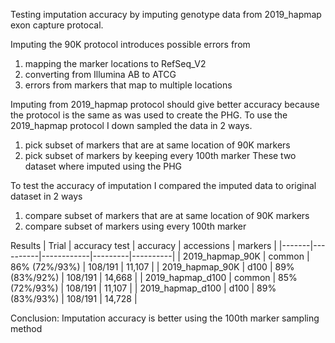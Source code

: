 Testing imputation accuracy by imputing genotype data from 2019_hapmap exon capture protocal.

Imputing the 90K protocol introduces possible errors from 
1. mapping the marker locations to RefSeq_V2
2. converting from Illumina AB to ATCG
3. errors from markers that map to multiple locations

Imputing from 2019_hapmap protocol should give better accuracy because the protocol is the same as was used to create the PHG. To use the 2019_hapmap protocol I down sampled the data in 2 ways.
1. pick subset of markers that are at same location of 90K markers
2. pick subset of markers by keeping every 100th marker
These two dataset where imputed using the PHG

To test the accuracy of imputation I compared the imputed data to original dataset in 2 ways
1. compare subset of markers that are at same location of 90K markers
2. compare subset of markers using every 100th marker

Results
| Trial | accuracy test | accuracy | accessions | markers |
|-------|----------|------------|---------|----------|
| 2019_hapmap_90K  | common | 86% (72%/93%) | 108/191 | 11,107 |
| 2019_hapmap_90K  | d100   | 89% (83%/92%) | 108/191 | 14,668 |
| 2019_hapmap_d100 | common | 85% (72%/93%) | 108/191 | 11,107 |
| 2019_hapmap_d100 | d100   | 89% (83%/93%) | 108/191 | 14,728 |

Conclusion:
Imputation accuracy is better using the 100th marker sampling method



